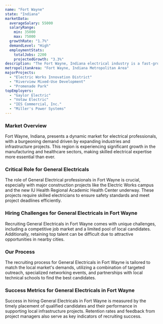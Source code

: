 ```yaml
---
name: "Fort Wayne"
state: "Indiana"
marketData:
  averageSalary: 55000
  salaryRange:
    min: 35000
    max: 75000
  growthRate: "1.7%"
  demandLevel: "High"
  employmentStats:
    totalJobs: 2200
    projectedGrowth: "3.3%"
description: "The Fort Wayne, Indiana electrical industry is a fast-growing market with a competitive average salary and numerous job opportunities."
metropolitanArea: "Fort Wayne, Indiana Metropolitan Area"
majorProjects:
  - "Electric Works Innovation District"
  - "Riverview Mixed-Use Development"
  - "Promenade Park"
topEmployers:
  - "Gaylor Electric"
  - "Votaw Electric"
  - "IES Commercial, Inc."
  - "Miller's Power Systems"
---
```


### Market Overview
Fort Wayne, Indiana, presents a dynamic market for electrical professionals, with a burgeoning demand driven by expanding industries and infrastructure projects. This region is experiencing significant growth in the manufacturing and healthcare sectors, making skilled electrical expertise more essential than ever.

### Critical Role for General Electricals
The role of General Electrical professionals in Fort Wayne is crucial, especially with major construction projects like the Electric Works campus and the new IU Health Regional Academic Health Center underway. These projects require skilled electricians to ensure safety standards and meet project deadlines efficiently.

### Hiring Challenges for General Electricals in Fort Wayne
Recruiting General Electricals in Fort Wayne comes with unique challenges, including a competitive job market and a limited pool of local candidates. Additionally, retaining top talent can be difficult due to attractive opportunities in nearby cities.

### Our Process
The recruiting process for General Electricals in Fort Wayne is tailored to match the local market's demands, utilizing a combination of targeted outreach, specialized networking events, and partnerships with local technical schools to find the best candidates.

### Success Metrics for General Electricals in Fort Wayne
Success in hiring General Electricals in Fort Wayne is measured by the timely placement of qualified candidates and their performance in supporting local infrastructure projects. Retention rates and feedback from project managers also serve as key indicators of recruiting success.